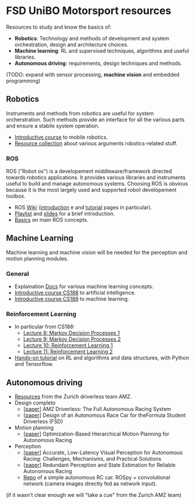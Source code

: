 # FSD UniBO Motorsport resources
Resources to study and know the basics of:
- **Robotics**: Technology and methods of development and system orchestration, design and architecture choices.
- **Machine learning**: RL and supervised techniques, algorithms and useful libraries.
- **Autonomous driving**: requirements, design techniques and methods.

(TODO: expand with sensor processing, **machine vision** and embedded programming)

## Robotics
Instruments and methods from robotics are useful for system orcherstration. Such methods provide an interface for all the various parts and ensure a stabile system operation.
- [Introductive course](http://ais.informatik.uni-freiburg.de/teaching/ss16/robotics/index_en.php) to mobile robotics.
- [Resource collection](https://github.com/kiloreux/awesome-robotics) about various arguments robotics-related stuff.
### ROS
ROS ("Robot os") is a developement middleware/framework directed towards robotics applications. It provides various libraries and instruments useful to build and manage autonomous systems. Choosing ROS is obvious because it is the most largely used and supported robot developement toolbox.
- ROS [Wiki](http://wiki.ros.org) ([introduction](http://wiki.ros.org/ROS/Introduction) e and [tutorial](http://wiki.ros.org/ROS/Tutorials) pages in particular).
- [Playlist](https://www.youtube.com/playlist?list=PLRG6WP3c31_U7TFGduEIJWVtkOw6AJjFf) and [slides](https://github.com/ROBOTIS-GIT/ros_seminar) for a brief introduction.
- [Basics](https://www.youtube.com/playlist?list=PLK0b4e05LnzZWg_7QrIQWyvSPX2WN2ncc) on main ROS concepts.

## Machine Learning
Machine learning and machine vision will be needed for the perception and motion planning modules.
### General
- Explaination [Docs](https://ml-cheatsheet.readthedocs.io/en/latest/index.html) for various machine learning concepts.
- [Introductive course CS188](https://www.youtube.com/user/CS188Spring2013/videos) to artificial intelligence.
- [Introductive course CS189](https://www.eecs189.org/) to machine learning.
### Reinforcement Learning
- In particular from CS188:
    - [Lecture 8: Markov Decision Processes 1](https://www.youtube.com/watch?v=i0o-ui1N35U)
    - [Lecture 9: Markov Decision Processes 2](https://www.youtube.com/watch?v=Csiiv6WGzKM)
    - [Lecture 10: Reinforcement Learning 1](https://www.youtube.com/watch?v=ifma8G7LegE)
    - [Lecture 11: Reinforcement Learning 2](https://www.youtube.com/watch?v=Si1_YTw960c)
- [Hands-on tutorial](https://www.youtube.com/watch?v=sOiNMW8k4T0&feature=youtu.be) on RL and algorithms and data structures, with Python and Tensorflow.

## Autonomous driving
- [Resources](https://github.com/AMZ-Driverless/fsd-resources) from the Zurich driverless team AMZ.
- Design completo
    - [[paper](https://arxiv.org/pdf/1905.05150.pdf)] AMZ Driverless: The Full Autonomous Racing System
    - [[paper](https://publik.tuwien.ac.at/files/publik_262887.pdf)] Design of an Autonomous Race Car for theFormula Student Driverless (FSD)
- Motion planning
    - [[paper](https://arxiv.org/pdf/2003.04882.pdf)] Optimization-Based Hierarchical Motion Planning for Autonomous Racing
- Perception
    - [[paper](https://arxiv.org/pdf/2007.13971.pdf)] Accurate, Low-Latency Visual Perception for Autonomous Racing: Challenges, Mechanisms, and Practical Solutions
    - [[paper](https://arxiv.org/pdf/1809.10099.pdf)] Redundant Perception and State Estimation for Reliable Autonomous Racing
    - [Repo](https://github.com/germain-hug/Autonomous-RC-Car) of a simple autonomous RC car. ROSpy + convolutional network (camera images directly fed as network input).

(if it wasn't  clear enough we will "take a cue" from the Zurich AMZ team)
